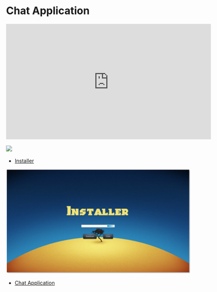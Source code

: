 # Chat Application 

<iframe width="560" height="315" src="https://www.youtube.com/embed/jeikvlhgctI" title="YouTube video player" frameborder="0" allow="accelerometer; autoplay; clipboard-write; encrypted-media; gyroscope; picture-in-picture" allowfullscreen></iframe>

![](https://img.shields.io/youtube/views/jeikvlhgctI?style=social)

- [Installer](https://github.com/mkjodhani/Chat-App/raw/main/Installer.jar)

![](Installer/res/installer.png)

- [Chat Application](https://github.com/mkjodhani/Chat-App/raw/main/Application/Artifacts/Gossip.jar)




![![](Application/res/Demo.gif)](https://www.youtube.com/embed/jeikvlhgctI)
